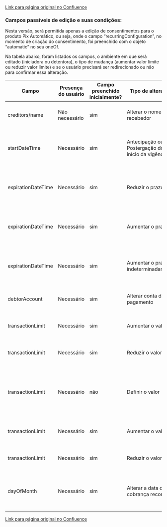 [Link para página original no Confluence](https://openfinancebrasil.atlassian.net/wiki/spaces/OF/pages/214597877)

### Campos passíveis de edição e suas condições: 

Nesta versão, será permitida apenas a edição de consentimentos para o produto Pix Automático, ou seja, onde o campo “recurringConfiguration”, no momento de criação do consentimento, foi preenchido com o objeto “automatic” no seu oneOf. 

Na tabela abaixo, foram listados os campos, o ambiente em que será editado (iniciadora ou detentora), o tipo de mudança (aumentar valor limite ou reduzir valor limite) e se o usuário precisará ser redirecionado ou não para confirmar essa alteração.

| **Campo** | **Presença do usuário** | **Campo preenchido inicialmente?** | **Tipo de alteração** | **Alteração na:** | **Exige redirecionamento?** | **Exemplo** | **Webhook** |
| --- | --- | --- | --- | --- | --- | --- | --- |
| creditors/name | Não necessário | sim | Alterar o nome do recebedor | Iniciadora | Não | Trocar o nome do recebedor de NET para Claro | - |
| startDateTime | Necessário | sim | Antecipação ou Postergação do início da vigência | Iniciadora | Não | Data inicial do consentimento ser alterada de 10/02/2024 para 15/02/2024 | - |
| expirationDateTime | Necessário | sim | Reduzir o prazo | Iniciadora | Não | Data final do consentimento ser alterada de 10/02/2024 para 10/01/2024 | - |
| expirationDateTime | Necessário | sim | Aumentar o prazo | Iniciadora | Não | Data final do consentimento ser alterada de 10/02/2024 para 10/02/2025 | - |
| expirationDateTime | Necessário | sim | Aumentar o prazo indeterminadamente | Iniciadora | Não | Data final do consentimento ser alterada de 10/02/2024 sem prazo definido | - |
| debtorAccount | Necessário | sim | Alterar conta de pagamento | Detentora | Não | Usuário altera a conta de débito do pagamento | Sim |
| transactionLimit | Necessário | sim | Aumentar o valor | Detentora | Não | Limite por transação vai de R$200 para R$300 | Sim |
| transactionLimit | Necessário | sim | Reduzir o valor | Detentora | Não | Limite por transação vai de R$200 para R$100 | Sim |
| transactionLimit | Necessário | não | Definir o valor | Detentora | Não | Usuário não definiu um limite por transação no momento do consentimento e depois define como R$100 | Sim |
| transactionLimit | Necessário | sim | Aumentar o valor | Iniciadora | Não | Limite por transação vai de R$200 para R$300 | - |
| transactionLimit | Necessário | sim | Reduzir o valor | Iniciadora | Não | Limite por transação vai de R$200 para R$100 | - |
| dayOfMonth | Necessário | sim | Alterar a data da cobrança recorrente | Iniciadora | Não | Usuário altera a data da liquidação de "todo dia 10" para "todo dia 15" | - |

[Link para página original no Confluence](https://openfinancebrasil.atlassian.net/wiki/spaces/OF/pages/214597877)